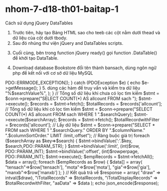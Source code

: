 # nhom-7-d18-th01-baitap-1
Cách sử dụng jQuery DataTables
1. Trước tiên, hãy tạo Bảng HTML sao cho teeb các cột nằm dưới thead và dữ liệu của cột dưới tbody.
2. Sau đó nhúng thư viện jQuery and DataTables scripts. 
<script src="https://ajax.googleapis.com/ajax/libs/jquery/3.1.0/jquery.min.js"></script>
<script type="text/javascript" src="https://cdn.datatables.net/1.10.16/js/jquery.dataTables.min.js"></script>

3. Cuối cùng, bên trong function jQuery ready() gọi function .DataTable() để khởi tạo DataTable.

4. Download database Bookstore đổi tên thành bansach, dùng ngôn ngữ php để kết nối với cơ sở dữ liệu MySQL
<?php

$host     = 'localhost';
$db       = 'bansach';
$user     = 'root';
$password = '';

$dsn = "mysql:host=$host;dbname=$db;charset=UTF8";

try {
    $conn = new PDO($dsn, $user, $password, [PDO::ATTR_ERRMODE => PDO::ERRMODE_EXCEPTION]);

} catch (PDOException $e) {
     echo $e->getMessage();
}


5. dùng các hàm để truy vấn và kiểm tra dữ liệu
<?php
   // Kết nối Database
   include 'connect.php';

   // Đọc các giá trị gửi đến từ Ajax
   $draw = $_POST['draw'];
   $row = $_POST['start'];
   $rowperpage = $_POST['length']; // Số dòng mỗi trang
   $columnIndex = $_POST['order'][0]['column']; // Cột đánh chỉ số
   $columnName = $_POST['columns'][$columnIndex]['data']; // Cột tên
   $columnSortOrder = $_POST['order'][0]['dir']; // Sắp xếp asc / desc
   $searchValue = $_POST['search']['value']; // Từ khóa tìm kiếm

   $searchArray = array();

   // Tìm kiếm
   $searchQuery = " ";
   if($searchValue != ''){
      $searchQuery = " AND (tensach LIKE :tensach ) ";
      $searchArray = array( 
           'tensach'=>"%$searchValue%",
      );
   }

   // Tổng số dữ liệu khi chưa có lọc tìm kiếm
   $stmt = $conn->prepare("SELECT COUNT(*) AS allcount FROM sach ");
   $stmt->execute();
   $records = $stmt->fetch();
   $totalRecords = $records['allcount'];

   // Tổng số dữ liệu khi có lọc tìm kiếm
   $stmt = $conn->prepare("SELECT COUNT(*) AS allcount FROM sach WHERE 1 ".$searchQuery);
   $stmt->execute($searchArray);
   $records = $stmt->fetch();
   $totalRecordwithFilter = $records['allcount'];

   // Lấy dữ liệu
   $stmt = $conn->prepare("SELECT * FROM sach WHERE 1 ".$searchQuery." ORDER BY ".$columnName." ".$columnSortOrder." LIMIT :limit,:offset");

   // Ràng buộc giá trị
   foreach ($searchArray as $key=>$search) {
      $stmt->bindValue(':'.$key, $search,PDO::PARAM_STR);
   }

   $stmt->bindValue(':limit', (int)$row, PDO::PARAM_INT);
   $stmt->bindValue(':offset', (int)$rowperpage, PDO::PARAM_INT);
   $stmt->execute();
   $empRecords = $stmt->fetchAll();

   $data = array();

   foreach ($empRecords as $row) {
      $data[] = array(
         "tensach"=>$row['tensach'],
         "mota"=>$row['mota'],
         "gia"=>$row['gia'],
         "manxb"=>$row['manxb']
      );
   }

   // Kết quả trả về
   $response = array(
      "draw" => intval($draw),
      "iTotalRecords" => $totalRecords,
      "iTotalDisplayRecords" => $totalRecordwithFilter,
      "aaData" => $data
   );

   echo json_encode($response);
